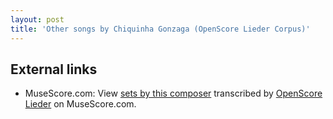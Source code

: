 ```yaml
---
layout: post
title: 'Other songs by Chiquinha Gonzaga (OpenScore Lieder Corpus)'
---
```


## External links

- MuseScore.com: View [sets by this composer] transcribed by [OpenScore Lieder] on MuseScore.com.

[sets by this composer]: https://musescore.com/openscore-lieder-corpus/sets/5107147
[OpenScore Lieder]: https://musescore.com/openscore-lieder-corpus

